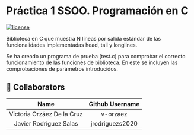 # Práctica 1 SSOO. Programación en C

[![license](https://img.shields.io/github/license/jrodriguezs2020/Practica1_SSOO.svg)](https://github.com/jrodriguezs2020/Practica1_SSOO/blob/main/LICENSE)

Biblioteca en C que muestra N líneas por salida estándar de las funcionalidades implementadas head, tail y longlines.

Se ha creado un programa de prueba (test.c) para comprobar el correcto funcionamiento de las funciones de biblioteca. En este se incluyen las comprobaciones de parámetros introducidos.


## 👤 Collaborators

|          **Name**           | **Github Username** |
|:---------------------------:|:-------------------:|
|  Victoria Orzáez De la Cruz |      v-orzaez       |
|    Javier Rodríguez Salas   |   jrodriguezs2020   |
